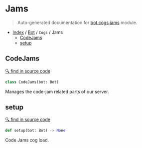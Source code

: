 # Jams

> Auto-generated documentation for [bot.cogs.jams](https://github.com/python-discord/bot/blob/master/bot/cogs/jams.py) module.

- [Index](../../README.md#modules) / [Bot](../index.md#bot) / `Cogs` / Jams
  - [CodeJams](#codejams)
  - [setup](#setup)

## CodeJams

[🔍 find in source code](https://github.com/python-discord/bot/blob/master/bot/cogs/jams.py#L13)

```python
class CodeJams(bot: Bot)
```

Manages the code-jam related parts of our server.

## setup

[🔍 find in source code](https://github.com/python-discord/bot/blob/master/bot/cogs/jams.py#L111)

```python
def setup(bot: Bot) -> None
```

Code Jams cog load.
